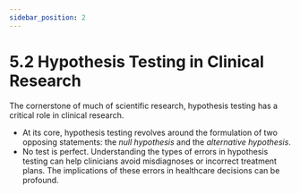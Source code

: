 ```yaml
---
sidebar_position: 2
---
```


# 5.2 Hypothesis Testing in Clinical Research

The cornerstone of much of scientific research, hypothesis testing has a critical role in clinical research.

- At its core, hypothesis testing revolves around the formulation of two opposing statements: the *null hypothesis* and the *alternative hypothesis*.
- No test is perfect. Understanding the types of errors in hypothesis testing can help clinicians avoid misdiagnoses or incorrect treatment plans. The implications of these errors in healthcare decisions can be profound.

